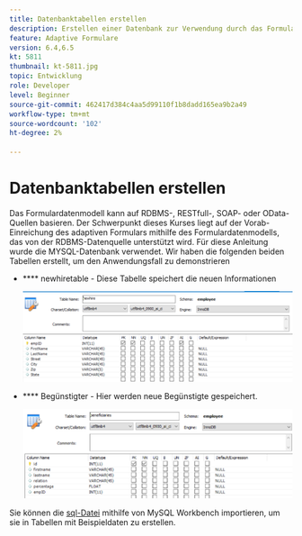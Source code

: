 ```yaml
---
title: Datenbanktabellen erstellen
description: Erstellen einer Datenbank zur Verwendung durch das Formulardatenmodell
feature: Adaptive Formulare
version: 6.4,6.5
kt: 5811
thumbnail: kt-5811.jpg
topic: Entwicklung
role: Developer
level: Beginner
source-git-commit: 462417d384c4aa5d99110f1b8dadd165ea9b2a49
workflow-type: tm+mt
source-wordcount: '102'
ht-degree: 2%

---
```



# Datenbanktabellen erstellen

Das Formulardatenmodell kann auf RDBMS-, RESTfull-, SOAP- oder OData-Quellen basieren. Der Schwerpunkt dieses Kurses liegt auf der Vorab-Einreichung des adaptiven Formulars mithilfe des Formulardatenmodells, das von der RDBMS-Datenquelle unterstützt wird. Für diese Anleitung wurde die MYSQL-Datenbank verwendet. Wir haben die folgenden beiden Tabellen erstellt, um den Anwendungsfall zu demonstrieren

* **** newhiretable - Diese Tabelle speichert die neuen Informationen

   ![newhire](assets/newhire-table.png)


* **** Begünstigter - Hier werden neue Begünstigte gespeichert.

   ![Begünstigte](assets/beneficiaries-table.png)

Sie können die [sql-Datei](assets/db-schema.sql) mithilfe von MySQL Workbench importieren, um sie in Tabellen mit Beispieldaten zu erstellen.